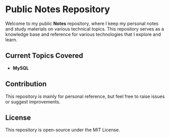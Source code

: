 # Public Notes Repository

Welcome to my public **Notes** repository, where I keep my personal notes and study materials on various technical topics. This repository serves as a knowledge base and reference for various technologies that I explore and learn.

## Current Topics Covered
- **MySQL** 

## Contribution
This repository is mainly for personal reference, but feel free to raise issues or suggest improvements.

## License
This repository is open-source under the MIT License.

